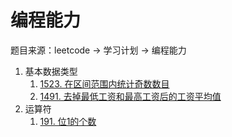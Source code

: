 # 编程能力

题目来源：leetcode → 学习计划 → 编程能力

1. 基本数据类型
   1. [1523. 在区间范围内统计奇数数目](./leetcode/editor/cn/CountOddNumbersInAnIntervalRange.java)
   2. [1491. 去掉最低工资和最高工资后的工资平均值](./leetcode/editor/cn/AverageSalaryExcludingTheMinimumAndMaximumSalary.java)
2. 运算符
   1. [191. 位1的个数](./leetcode/editor/cn/NumberOf1Bits.java)
